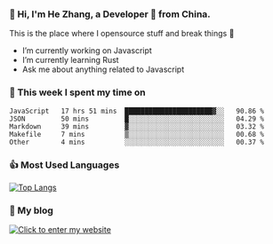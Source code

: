 ### 👋 Hi, I'm He Zhang, a Developer 🚀 from China.

This is the place where I opensource stuff and break things :rofl:

- I’m currently working on Javascript
- I’m currently learning Rust
- Ask me about anything related to Javascript

### 💪 This week I spent my time on 
<!--START_SECTION:waka-->
```text
JavaScript   17 hrs 51 mins  ██████████████████████▓░░   90.86 % 
JSON         50 mins         █░░░░░░░░░░░░░░░░░░░░░░░░   04.29 % 
Markdown     39 mins         ▓░░░░░░░░░░░░░░░░░░░░░░░░   03.32 % 
Makefile     7 mins          ▒░░░░░░░░░░░░░░░░░░░░░░░░   00.68 % 
Other        4 mins          ░░░░░░░░░░░░░░░░░░░░░░░░░   00.37 % 
```
<!--END_SECTION:waka-->

### 👍 Most Used Languages
[![Top Langs](https://github-readme-stats.vercel.app/api/top-langs/?username=zhanghecool&layout=compact)](https://zhanghe.cool)

### 🌈 My blog 
[![Click to enter my website](https://cdn.jsdelivr.net/gh/zhanghecool/assets/images/gif/zhanghecools.gif)](https://zhanghe.cool)
